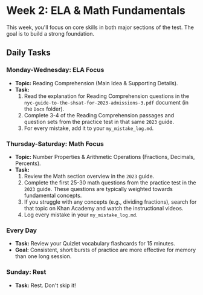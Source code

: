 # Week 2: ELA & Math Fundamentals

This week, you'll focus on core skills in both major sections of the test. The goal is to build a strong foundation.

## Daily Tasks

### **Monday-Wednesday: ELA Focus**
*   **Topic:** Reading Comprehension (Main Idea & Supporting Details).
*   **Task:**
    1.  Read the explanation for Reading Comprehension questions in the `nyc-guide-to-the-shsat-for-2023-admissions-3.pdf` document (in the `Docs` folder).
    2.  Complete 3-4 of the Reading Comprehension passages and question sets from the practice test in that same `2023` guide.
    3.  For every mistake, add it to your `my_mistake_log.md`.

### **Thursday-Saturday: Math Focus**
*   **Topic:** Number Properties & Arithmetic Operations (Fractions, Decimals, Percents).
*   **Task:**
    1.  Review the Math section overview in the `2023` guide.
    2.  Complete the first 25-30 math questions from the practice test in the `2023` guide. These questions are typically weighted towards fundamental concepts.
    3.  If you struggle with any concepts (e.g., dividing fractions), search for that topic on Khan Academy and watch the instructional videos.
    4.  Log every mistake in your `my_mistake_log.md`.

### **Every Day**
*   **Task:** Review your Quizlet vocabulary flashcards for 15 minutes.
*   **Goal:** Consistent, short bursts of practice are more effective for memory than one long session.

### **Sunday: Rest**
*   **Task:** Rest. Don't skip it! 